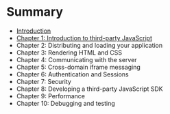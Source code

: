 # Summary

* [Introduction](README.md)
* [Chapter 1: Introduction to third-party JavaScript](chapter1.md)
* Chapter 2: Distributing and loading your application
* Chapter 3: Rendering HTML and CSS
* Chapter 4: Communicating with the server
* Chapter 5: Cross-domain iframe messaging
* Chapter 6: Authentication and Sessions
* Chapter 7: Security
* Chapter 8: Developing a third-party JavaScript SDK
* Chapter 9: Performance
* Chapter 10: Debugging and testing

